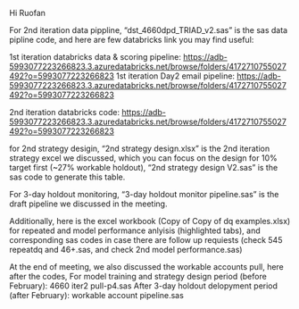Hi Ruofan

For 2nd iteration data pippline, “dst_4660dpd_TRIAD_v2.sas” is the sas data pipline code, and here are few databricks link you may find useful:

1st iteration databricks data & scoring pipeline:
https://adb-5993077223266823.3.azuredatabricks.net/browse/folders/4172710755027492?o=5993077223266823
1st iteration Day2 email pipeline:
https://adb-5993077223266823.3.azuredatabricks.net/browse/folders/4172710755027492?o=5993077223266823

2nd iteration databricks code:
https://adb-5993077223266823.3.azuredatabricks.net/browse/folders/4172710755027492?o=5993077223266823

for 2nd strategy desigin, “2nd strategy design.xlsx” is the 2nd iteration strategy excel we discussed, which you can focus on the design for 10% target first (~27% workable holdout), “2nd strategy design V2.sas” is the sas code to generate this table. 

For 3-day holdout monitoring, “3-day holdout monitor pipeline.sas” is the draft pipeline we discussed in the meeting. 

Additionally, here is the excel workbook (Copy of Copy of dq examples.xlsx) for repeated and model performance anlyisis (highlighted tabs), and corresponding sas codes in case there are follow up requiests (check 545 repeatdq and 46+.sas, and check 2nd model performance.sas)

At the end of meeting, we also discussed the workable accounts pull, here after the codes,
For model training and strategy design period (before February): 4660 iter2 pull-p4.sas
After 3-day holdout delopyment period (after February): workable account pipeline.sas



